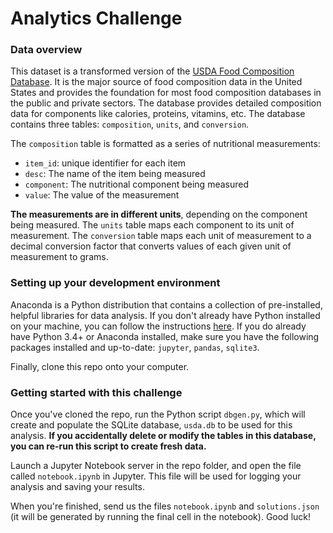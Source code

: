 # Analytics Challenge

### Data overview
This dataset is a transformed version of the [USDA Food Composition Database](https://ndb.nal.usda.gov/ndb/). It is the major source of food composition data in the United States and provides the foundation for most food composition databases in the public and private sectors. The database provides detailed composition data for components like calories, proteins, vitamins, etc. The database contains three tables: `composition`, `units`, and `conversion`.

The `composition` table is formatted as a series of nutritional measurements:
- `item_id`: unique identifier for each item
- `desc`: The name of the item being measured
- `component`: The nutritional component being measured
- `value`: The value of the measurement

**The measurements are in different units**, depending on the component being measured. The `units` table maps each component to its unit of measurement. The `conversion` table maps each unit of measurement to a decimal conversion factor that converts values of each given unit of measurement to grams.

### Setting up your development environment
Anaconda is a Python distribution that contains a collection of pre-installed, helpful libraries for data analysis. If you don't already have Python installed on your machine, you can follow the instructions [here](https://conda.io/docs/user-guide/install/index.html). If you do already have Python 3.4+ or Anaconda installed, make sure you have the following packages installed and up-to-date: `jupyter`, `pandas`, `sqlite3`.

Finally, clone this repo onto your computer.

### Getting started with this challenge
Once you've cloned the repo, run the Python script `dbgen.py`, which will create and populate the SQLite database, `usda.db` to be used for this analysis. **If you accidentally delete or modify the tables in this database, you can re-run this script to create fresh data.**

Launch a Jupyter Notebook server in the repo folder, and open the file called `notebook.ipynb` in Jupyter. This file will be used for logging your analysis and saving your results.

When you're finished, send us the files `notebook.ipynb` and `solutions.json` (it will be generated by running the final cell in the notebook). Good luck!
